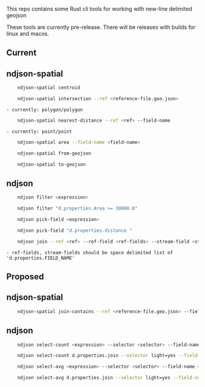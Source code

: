 This repo contains some Rust cli tools for working with new-line delimited geojson

These tools are currently pre-release. There will be releases with builds for linux and macos.

## Current

## ndjson-spatial

```bash
    ndjson-spatial centroid
````

```bash
    ndjson-spatial intersection --ref <reference-file.geo.json>
```
    - currently: polygon/polygon

```bash
    ndjson-spatial nearest-distance --ref <ref> --field-name
```
    - currently: point/point

```bash
    ndjson-spatial area --field-name <field-name>
```

```bash
    ndjson-spatial from-geojson

    ndjson-spatial to-geojson
```

## ndjson

```bash
    ndjson filter <expression>

    ndjson filter "d.properties.Area >= 30000.0"
```

```bash
    ndjson pick-field <expression>

    ndjson pick-field "d.properties.distance "
```

```bash
    ndjson join --ref <ref> --ref-field <ref-fields> --stream-field <stream-field>
```
    - ref-fields, stream-fields should be space delimited list of 'd.properties.FIELD_NAME'

## Proposed

## ndjson-spatial

```bash
    ndjson-spatial join-contains --ref <reference-file.geo.json> --field-name <field-name>
```

## ndjson

```bash
    ndjson select-count <expression> --selector <selector> --field-name <field-name>

    ndjson select-count d.properties.join --selector light=yes --field-name NUM_W_LIGHT
```

```bash
    ndjson select-avg <expression> --selector <selector> --field-name <field-name>

    ndjson select-avg d.properties.join --selector light=yes --field-name AVG_W_LIGHT
```
